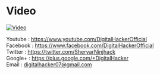 
# Video

[![Video](https://i.imgur.com/EN4iRPg.jpg)](https://youtu.be/H5F93uEK7ME)

Youtube  : https://www.youtube.com/DigitalHackerOfficial<br/>
Facebook : https://www.facebook.com/DigitalHackerOfficial<br/>
Twitter  : https://twitter.com/SheryarNinjhack<br/>
Google+  : https://plus.google.com/+DigitalHacker<br/>
Email    : digitalhacker07@gmail.com
